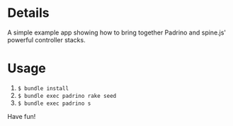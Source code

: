 # Details

A simple example app showing how to bring together Padrino and spine.js' powerful controller stacks.

# Usage

1. `$ bundle install` 
2. `$ bundle exec padrino rake seed`
3. `$ bundle exec padrino s`

Have fun!
